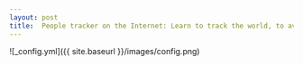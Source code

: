 ```yaml
---
layout: post
title:  People tracker on the Internet: Learn to track the world, to avoid being traced!
---
```

![_config.yml]({{ site.baseurl }}/images/config.png)

